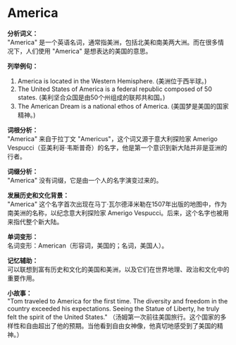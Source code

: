 # America

**分析词义：**  
"America" 是一个英语名词，通常指美洲，包括北美和南美两大洲。而在很多情况下，人们使用 "America" 是想表达的美国的意思。

  

**列举例句：**

  

1.  America is located in the Western Hemisphere. (美洲位于西半球。)
2.  The United States of America is a federal republic composed of 50 states. (美利坚合众国是由50个州组成的联邦共和国。)
3.  The American Dream is a national ethos of America. (美国梦是美国的国家精神。)

  

**词根分析：**  
"America" 来自于拉丁文 "Americus"，这个词又源于意大利探险家 Amerigo Vespucci（亚美利哥·韦斯普奇）的名字，他是第一个意识到新大陆并非是亚洲的行者。

  

**词缀分析：**  
"America" 没有词缀，它是由一个人的名字演变过来的。

  

**发展历史和文化背景：**  
"America" 这个名字首次出现在马丁·瓦尔德泽米勒在1507年出版的地图中，作为南美洲的名称，以纪念意大利探险家 Amerigo Vespucci。后来，这个名字也被用来指代整个新大陆。

  

**单词变形：**  
名词变形：American（形容词，美国的；名词，美国人）。

  

**记忆辅助：**  
可以联想到富有历史和文化的美国和美洲，以及它们在世界地理、政治和文化中的重要作用。

  

**小故事：**  
"Tom traveled to America for the first time. The diversity and freedom in the country exceeded his expectations. Seeing the Statue of Liberty, he truly felt the spirit of the United States." （汤姆第一次前往美国旅行。这个国家的多样性和自由超出了他的预期。当他看到自由女神像，他真切地感受到了美国的精神。）
